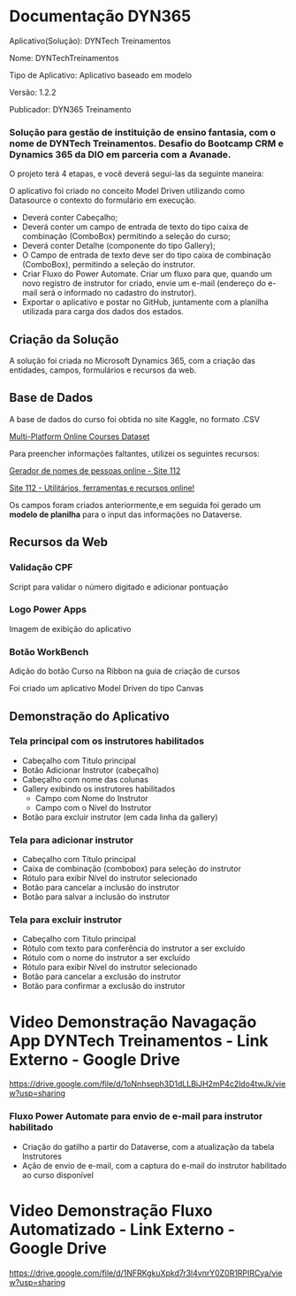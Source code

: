 # Documentação DYN365

Aplicativo(Solução): DYNTech Treinamentos

Nome: DYNTechTreinamentos

Tipo de Aplicativo: Aplicativo baseado em modelo

Versão: 1.2.2

Publicador: DYN365 Treinamento 

### Solução para gestão de instituição de ensino fantasia, com o nome de DYNTech Treinamentos. Desafio do Bootcamp CRM e Dynamics 365 da DIO em parceria com a Avanade.

O projeto terá 4 etapas, e você deverá segui-las da seguinte maneira:

O aplicativo foi criado no conceito Model Driven utilizando como Datasource o contexto do formulário em execução.

- Deverá conter Cabeçalho;
- Deverá conter um campo de entrada de texto do tipo caixa de combinação (ComboBox) permitindo a seleção do curso;
- Deverá conter Detalhe (componente do tipo Gallery);
- O Campo de entrada de texto deve ser do tipo caixa de combinação (ComboBox), permitindo a seleção do instrutor.
- Criar Fluxo do Power Automate. Criar um fluxo para que, quando um novo registro de instrutor for criado, envie um e-mail (endereço do e-mail será o informado no cadastro do instrutor).
- Exportar o aplicativo e postar no GitHub, juntamente com a planilha utilizada para carga dos dados dos estados.

## Criação da Solução

A solução foi criada no Microsoft Dynamics 365, com a criação das entidades, campos, formulários e recursos da web. 

## Base de Dados

A base de dados do curso foi obtida no site Kaggle, no formato .CSV

[Multi-Platform Online Courses Dataset](https://www.kaggle.com/datasets/everydaycodings/multi-platform-online-courses-dataset)

Para preencher informações faltantes, utilizei os seguintes recursos:

[Gerador de nomes de pessoas online - Site 112](https://site112.com/gerador-nomes-pessoas)

[Site 112 - Utilitários, ferramentas e recursos online!](https://site112.com/)

Os campos foram criados anteriormente,e em seguida foi gerado um **modelo de planilha** para o input das informações no Dataverse.

## Recursos da Web

### Validação CPF

Script para validar o número digitado e adicionar pontuação

### Logo Power Apps

Imagem de exibição do aplicativo

### Botão WorkBench

Adição do botão Curso na Ribbon na guia de criação de cursos

Foi criado um aplicativo Model Driven do tipo Canvas

## Demonstração do Aplicativo

### Tela principal com os instrutores habilitados

- Cabeçalho com Título principal
- Botão Adicionar Instrutor (cabeçalho)
- Cabeçalho com nome das colunas
- Gallery exibindo os instrutores habilitados
    - Campo com Nome do Instrutor
    - Campo com o Nível do Instrutor
- Botão para excluir instrutor (em cada linha da gallery)

### Tela para adicionar instrutor

- Cabeçalho com Título principal
- Caixa de combinação (combobox) para seleção do instrutor
- Rótulo para exibir Nível do instrutor selecionado
- Botão para cancelar a inclusão do instrutor
- Botão para salvar a inclusão do instrutor

### Tela para excluir instrutor

- Cabeçalho com Título principal
- Rótulo com texto para conferência do instrutor a ser excluído
- Rótulo com o nome do instrutor a ser excluído
- Rótulo para exibir Nível do instrutor selecionado
- Botão para cancelar a exclusão do instrutor
- Botão para confirmar a exclusão do instrutor
  
# Video Demonstração Navagação App DYNTech Treinamentos - Link Externo - Google Drive
https://drive.google.com/file/d/1oNnhseph3D1dLLBiJH2mP4c2ldo4twJk/view?usp=sharing

### Fluxo Power Automate para envio de e-mail para instrutor habilitado

- Criação do gatilho a partir do Dataverse, com a atualização da tabela Instrutores
- Ação de envio de e-mail, com a captura do e-mail do instrutor habilitado ao curso disponível

# Video Demonstração Fluxo Automatizado - Link Externo - Google Drive
https://drive.google.com/file/d/1NFRKgkuXpkd7r3l4vnrY0Z0R1RPIRCya/view?usp=sharing

